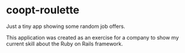 # coopt-roulette
Just a tiny app showing some random job offers.

This application was created as an exercise for a company to show my current skill about the Ruby on Rails framework.
